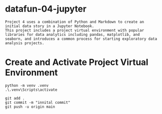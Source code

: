 # datafun-04-jupyter
```
Project 4 uses a combination of Python and Markdown to create an initial data story in a Jupyter Notebook. 
This project includes a project virtual environment with popular libraries for data analytics including pandas, matplotlib, and seaborn, and introduces a common process for starting exploratory data analysis projects.
```

# Create and Activate Project Virtual Environment
```
python -m venv .venv
.\.venv\Scripts\activate

git add .
git commit -m "innital commit"
git push -u origin main
```